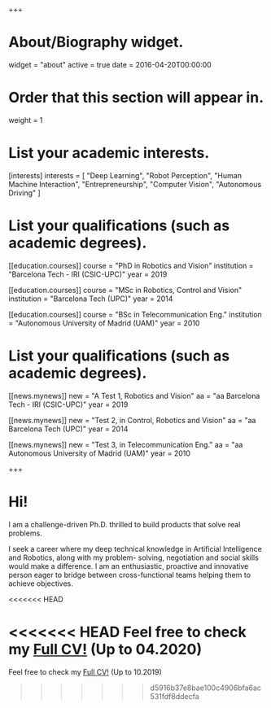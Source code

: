 +++
# About/Biography widget.
widget = "about"
active = true
date = 2016-04-20T00:00:00

# Order that this section will appear in.
weight = 1

# List your academic interests.
[interests]
interests = [
    "Deep Learning",
    "Robot Perception",
    "Human Machine Interaction",
    "Entrepreneurship",
    "Computer Vision",
    "Autonomous Driving"
    ]

# List your qualifications (such as academic degrees).
[[education.courses]]
  course = "PhD in Robotics and Vision"
  institution = "Barcelona Tech - IRI (CSIC-UPC)"
  year = 2019

[[education.courses]]
  course = "MSc in Robotics, Control and Vision"
  institution = "Barcelona Tech (UPC)"
  year = 2014

[[education.courses]]
  course = "BSc in Telecommunication Eng."
  institution = "Autonomous University of Madrid (UAM)"
  year = 2010
  
  
  
 # List your qualifications (such as academic degrees).
[[news.mynews]]
  new = "A Test 1, Robotics and Vision"
  aa = "aa Barcelona Tech - IRI (CSIC-UPC)"
  year = 2019

[[news.mynews]]
  new = "Test 2, in Control, Robotics and Vision"
  aa = "aa Barcelona Tech (UPC)"
  year = 2014

[[news.mynews]]
  new = "Test 3, in Telecommunication Eng."
  aa = "aa Autonomous University of Madrid (UAM)"
  year = 2010
 
+++
<!---
# Biography
-->

# Hi! 

I am a challenge-driven Ph.D. thrilled to build products that solve real problems. 
 
I seek a career where my deep technical knowledge in Artificial Intelligence and Robotics, along with my problem-
solving, negotiation and social skills would make a difference. I am an enthusiastic, proactive and
innovative person eager to bridge between cross-functional teams helping them to achieve objectives.



<<<<<<< HEAD
<!---
Hi you!! 
I am a close-to-finish Ph.D student in Robotics and Computer Vision at IRI, BarcelonaTech.  
My research focuses on scene understanding for Autonomous Driving situations, mainly using Deep Learning methods with LiDAR data.
I have participated in several national and european projects.

Recently, I have completed a research internship in Valeo Driving Assistance Research (Germany), obtaining a wider insight about real Autonomous Vehicles, sensors and methodologies.
-->

<!---
I complement my background with a great passion about technology and entrepreneurship. 
This, in combination with my social skills and creativity makes me feel very comfortable creating 
=======
Hi!
I am about to defend my Ph.D in Robotics and Computer Vision from [IRI](www.iri.upc.edu), BarcelonaTech and looking for further chellenging industry oportunities. At the moment I am doing an internship in the Machine Learning team inside Toyota Research Institute ([TRI](www.tri.global)) and during my PhD I also completed another stay in [Valeo](www.valeo.com), inside the Driving Assistance Research unit (Germany), 

My research have focused on the use of Deep Learning techniques to understand Autonomous Driving situations based on 3D pointcloud information from LiDAR sensors. However, I am opening to any other challenging topics such as Human Machine Interaction, or robotics perception. 

I complement my background with a great passion about technology and entrepreneurship, which expand my interests to other fields such as Marketing, Blockchain or Investments. 
This, in combination with my soft skills and creativity makes me feel very comfortable creating 
>>>>>>> d5916b37e8bae100c4906bfa6ac531fdf8ddecfa
new methods and innovative solutions as well leading working groups and projects.
-->

<<<<<<< HEAD
Feel free to check my [Full CV!](https://www.dropbox.com/s/gq5p0iymtjtqjip/CV_2020_04_VictorVaquero.pdf?dl=0) (Up to 04.2020)
=======
Feel free to check my [Full CV!](https://drive.google.com/open?id=1KAspta5QdBoLxRcC7oP6ClCBjNJUXMgB) (Up to 10.2019)
>>>>>>> d5916b37e8bae100c4906bfa6ac531fdf8ddecfa

